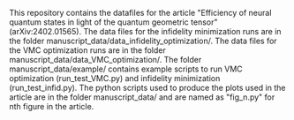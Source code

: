 This repository contains the datafiles for the article "Efficiency of neural quantum states in light of the quantum geometric tensor" (arXiv:2402.01565).
The data files for the infidelity minimization runs are in the folder manuscript_data/data_infidelity_optimization/.
The data files for the VMC optimization runs are in the folder manuscript_data/data_VMC_optimization/.
The folder manuscript_data/example/ contains example scripts to run VMC optimization (run_test_VMC.py) and infidelity minimization (run_test_infid.py).
The python scripts used to produce the plots used in the article are in the folder manuscript_data/ and are named as "fig_n.py" for nth figure in the article. 
